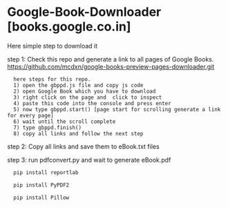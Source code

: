 # Google-Book-Downloader [books.google.co.in]
Here simple step to download it 

step 1:  Check this repo and generate a link to all pages of Google Books.
https://github.com/mcdxn/google-books-preview-pages-downloader.git

      here steps for this repo.
      1) open the gbppd.js file and copy js code
      2) open Google Book which you have to download 
      3) right click on the page and  click to inspect 
      4) paste this code into the console and press enter
      5) now type gbppd.start() [page start for scrolling generate a link for every page]
      6) wait until the scroll complete
      7) type gbppd.finish()
      8) copy all links and follow the next step

step 2:
Copy all links and save them to eBook.txt files

step 3:
run pdfconvert.py and wait to generate eBook.pdf
 
```bash
  pip install reportlab
```

```bash
  pip install PyPDF2
```

```bash
  pip install Pillow
```
